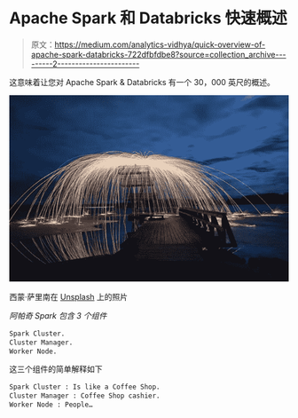 # Apache Spark 和 Databricks 快速概述

> 原文：<https://medium.com/analytics-vidhya/quick-overview-of-apache-spark-databricks-722dfbfdbe8?source=collection_archive---------2----------------------->

这意味着让您对 Apache Spark & Databricks 有一个 30，000 英尺的概述。

![](img/aeed1b1a7b84178058e319391e3ff5bc.png)

西蒙·萨里南在 [Unsplash](https://unsplash.com/s/photos/apache-spark?utm_source=unsplash&utm_medium=referral&utm_content=creditCopyText) 上的照片

*阿帕奇 Spark 包含 3 个组件*

```
Spark Cluster.
Cluster Manager. 
Worker Node.
```

这三个组件的简单解释如下

```
Spark Cluster : Is like a Coffee Shop.
Cluster Manager : Coffee Shop cashier.
Worker Node : People…
```